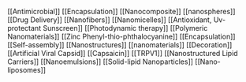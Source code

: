 [[Antimicrobial]]
[[Encapsulation]]
[[Nanocomposite]]
[[nanospheres]]
[[Drug Delivery]]
[[Nanofibers]]
[[Nanomicelles]]
[[Antioxidant, Uv-protectant Sunscreen]]
[[Photodynamic therapy]]
[[Polymeric Nanomaterials]]
[[Zinc Phenyl-thio-phthalocyanine]]
[[Encapsulation]]
[[Self-assembly]]
[[Nanostructures]]
[[nanomaterials]]
[[Decoration]]
[[Artificial Viral Capsid]]
[[Capsaicin]]
[[TRPV1]]
[[Nanostructured Lipid Carriers]]
[[Nanoemulsions]]
[[Solid-lipid Nanoparticles]]
[[Nano-liposomes]]
